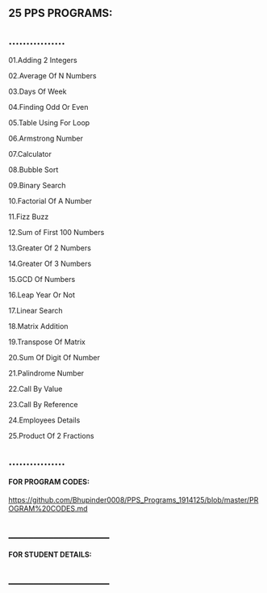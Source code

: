 ## 25 PPS PROGRAMS:

## ................



01.Adding 2 Integers 

02.Average Of N Numbers

03.Days Of Week

04.Finding Odd Or Even

05.Table Using For Loop

06.Armstrong Number

07.Calculator

08.Bubble Sort

09.Binary Search

10.Factorial Of A Number

11.Fizz Buzz

12.Sum of First 100 Numbers

13.Greater Of 2 Numbers

14.Greater Of 3 Numbers

15.GCD Of Numbers 

16.Leap Year Or Not 

17.Linear Search

18.Matrix Addition

19.Transpose Of Matrix

20.Sum Of Digit Of Number

21.Palindrome Number

22.Call By Value 

23.Call By Reference 

24.Employees Details

25.Product Of 2 Fractions


## ................


 #### FOR PROGRAM CODES:

  https://github.com/Bhupinder0008/PPS_Programs_1914125/blob/master/PROGRAM%20CODES.md  

## ____________________

 ####  FOR STUDENT DETAILS:


## ____________________
